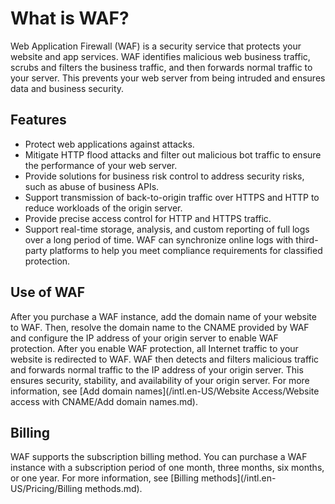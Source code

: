 # What is WAF?

Web Application Firewall \(WAF\) is a security service that protects your website and app services. WAF identifies malicious web business traffic, scrubs and filters the business traffic, and then forwards normal traffic to your server. This prevents your web server from being intruded and ensures data and business security.

## Features

-   Protect web applications against attacks.
-   Mitigate HTTP flood attacks and filter out malicious bot traffic to ensure the performance of your web server.
-   Provide solutions for business risk control to address security risks, such as abuse of business APIs.
-   Support transmission of back-to-origin traffic over HTTPS and HTTP to reduce workloads of the origin server.
-   Provide precise access control for HTTP and HTTPS traffic.
-   Support real-time storage, analysis, and custom reporting of full logs over a long period of time. WAF can synchronize online logs with third-party platforms to help you meet compliance requirements for classified protection.

## Use of WAF

After you purchase a WAF instance, add the domain name of your website to WAF. Then, resolve the domain name to the CNAME provided by WAF and configure the IP address of your origin server to enable WAF protection. After you enable WAF protection, all Internet traffic to your website is redirected to WAF. WAF then detects and filters malicious traffic and forwards normal traffic to the IP address of your origin server. This ensures security, stability, and availability of your origin server. For more information, see [Add domain names](/intl.en-US/Website Access/Website access with CNAME/Add domain names.md).

## Billing

WAF supports the subscription billing method. You can purchase a WAF instance with a subscription period of one month, three months, six months, or one year. For more information, see [Billing methods](/intl.en-US/Pricing/Billing methods.md).

